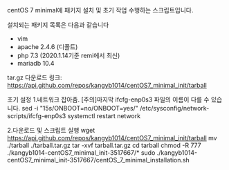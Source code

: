 centOS 7 minimal에 패키지 설치 및 초기 작업 수행하는 스크립트입니다.

설치되는 패키지 목록은 다음과 같습니다
 - vim
 - apache 2.4.6 (디폴트)
 - php 7.3 (2020.1.14기준 remi에서 최신)
 - mariadb 10.4

tar.gz 다운로드 링크: https://api.github.com/repos/kangyb1014/centOS7_minimal_init/tarball

초기 설정
1.네트워크 잡아줌. [주의]마지막 ifcfg-enp0s3 파일의 이름이 다를 수 있습니다.
 sed -i "15s/ONBOOT=no/ONBOOT=yes/" /etc/sysconfig/network-scripts/ifcfg-enp0s3
 systemctl restart network


2.다운로드 및 스크립트 실행
 wget https://api.github.com/repos/kangyb1014/centOS7_minimal_init/tarball
 mv ./tarball ./tarball.tar.gz
 tar -xvf tarball.tar.gz
 cd tarball
 chmod -R 777 ./kangyb1014-centOS7_minimal_init-3517667/*
 sudo ./kangyb1014-centOS7_minimal_init-3517667/centOS_7_minimal_installation.sh

